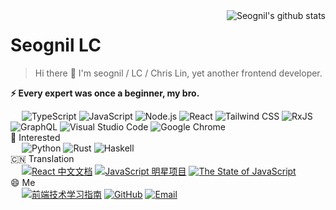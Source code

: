 <img align="right" src="https://github-readme-stats.vercel.app/api?username=seognil&show_icons=true&title_color=00b8ff&icon_color=00ff9f&text_color=9f9f9f&bg_color=151515" alt="Seognil's github stats"/>

# Seognil LC

> Hi there 👋 I'm seognil / LC / Chris Lin, yet another frontend developer.

**⚡ Every expert was once a beginner, my bro.**

&ensp;&ensp;
![TypeScript](https://img.shields.io/badge/TypeScript-007ACC?style=flat-square&logo=TypeScript&logoColor=ffffff)
![JavaScript](https://img.shields.io/badge/JavaScript-343434?style=flat-square&logo=JavaScript&logoColor=F7DF1E)
![Node.js](https://img.shields.io/badge/Node.js-339933?style=flat-square&logo=Node.js&logoColor=fff)
![React](https://img.shields.io/badge/React-61DAFB?style=flat-square&logo=React&logoColor=fff)
![Tailwind CSS](https://img.shields.io/badge/Tailwind%20CSS-38B2AC?style=flat-square&logo=Tailwind-CSS&logoColor=fff)
![RxJS](https://img.shields.io/badge/RxJS-D81B60?style=flat-square&logo=RxJS&logoColor=fff)
![GraphQL](https://img.shields.io/badge/GraphQL-E10098?style=flat-square&logo=GraphQL&logoColor=fff)
![Visual Studio Code](https://img.shields.io/badge/Visual%20Studio%20Code-007ACC?style=flat-square&logo=Visual-Studio-Code&logoColor=fff)
![Google Chrome](https://img.shields.io/badge/Google%20Chrome-4285F4?style=flat-square&logo=Google-Chrome&logoColor=fff)
<br/>🏃 Interested
<br/>&ensp;&ensp;
![Python](https://img.shields.io/badge/Python-3776AB?style=flat-square&logo=Python&logoColor=fff)
![Rust](https://img.shields.io/badge/Rust-000000?style=flat-square&logo=Rust&logoColor=fff)
![Haskell](https://img.shields.io/badge/Haskell-5D4F85?style=flat-square&logo=Haskell&logoColor=fff)
<br/>🇨🇳 Translation
<br/>&ensp;&ensp;
[![React 中文文档](https://img.shields.io/badge/React%20中文文档-282c34?style=flat-square)](https://zh-hans.reactjs.org/)
[![JavaScript 明星项目](https://img.shields.io/badge/JavaScript%20明星项目-E65100?style=flat-square)](https://risingstars.js.org/2019/zh)
[![The State of JavaScript](https://img.shields.io/badge/The%20State%20of%20JavaScript-FE696A?style=flat-square)](https://2019.stateofjs.com/zh/)
<br/>😄 Me
<br/>&ensp;&ensp;
[![前端技术学习指南](https://img.shields.io/badge/前端技术学习指南-4285F4?style=flat-square&logo=Blogger&logoColor=fff)](https://fe.rualc.com/)
[![GitHub](https://img.shields.io/badge/seognil-181717?style=flat-square&logo=Github&logoColor=fff)](https://github.com/seognil)
[![Email](https://img.shields.io/badge/seognil@gmail.com-D14836?style=flat-square&logo=Gmail&logoColor=fff)](mailto:seognil@gmail.com)

<!-- ↓ Dude, You are awesome -->
<!-- https://github.com/syfxlin/syfxlin -->
<!-- https://github.com/SukkaW/SukkaW -->
<!-- https://github.com/Armaldio/armaldio -->

<!-- https://shields.io/category/other -->
<!-- https://simpleicons.org/ -->
<!-- https://colorswall.com/ -->

<!-- > [<img src="http://motions.cat/gif/nhn/0040.gif" alt="VR in the Dark!" width="30%" align="right"/>](http://motions.cat/top.html#0040) -->
